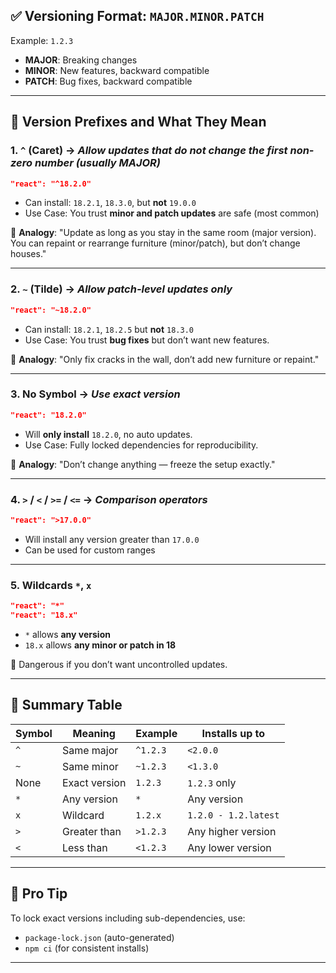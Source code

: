 
## ✅ Versioning Format: `MAJOR.MINOR.PATCH`

Example: `1.2.3`

* **MAJOR**: Breaking changes
* **MINOR**: New features, backward compatible
* **PATCH**: Bug fixes, backward compatible

---

## 🔁 Version Prefixes and What They Mean

### 1. `^` (Caret) → *Allow updates that do not change the first non-zero number (usually MAJOR)*

```json
"react": "^18.2.0"
```

* Can install: `18.2.1`, `18.3.0`, but **not** `19.0.0`
* Use Case: You trust **minor and patch updates** are safe (most common)

📌 **Analogy**: "Update as long as you stay in the same room (major version). You can repaint or rearrange furniture (minor/patch), but don’t change houses."

---

### 2. `~` (Tilde) → *Allow patch-level updates only*

```json
"react": "~18.2.0"
```

* Can install: `18.2.1`, `18.2.5` but **not** `18.3.0`
* Use Case: You trust **bug fixes** but don’t want new features.

📌 **Analogy**: "Only fix cracks in the wall, don’t add new furniture or repaint."

---

### 3. No Symbol → *Use exact version*

```json
"react": "18.2.0"
```

* Will **only install** `18.2.0`, no auto updates.
* Use Case: Fully locked dependencies for reproducibility.

📌 **Analogy**: "Don’t change anything — freeze the setup exactly."

---

### 4. `>` / `<` / `>=` / `<=` → *Comparison operators*

```json
"react": ">17.0.0"
```

* Will install any version greater than `17.0.0`
* Can be used for custom ranges

---

### 5. Wildcards `*`, `x`

```json
"react": "*"
"react": "18.x"
```

* `*` allows **any version**
* `18.x` allows **any minor or patch in 18**

📌 Dangerous if you don’t want uncontrolled updates.

---

## 🔐 Summary Table

| Symbol | Meaning       | Example  | Installs up to       |
| ------ | ------------- | -------- | -------------------- |
| `^`    | Same major    | `^1.2.3` | `<2.0.0`             |
| `~`    | Same minor    | `~1.2.3` | `<1.3.0`             |
| None   | Exact version | `1.2.3`  | `1.2.3` only         |
| `*`    | Any version   | `*`      | Any version          |
| `x`    | Wildcard      | `1.2.x`  | `1.2.0 - 1.2.latest` |
| `>`    | Greater than  | `>1.2.3` | Any higher version   |
| `<`    | Less than     | `<1.2.3` | Any lower version    |

---

## 🧠 Pro Tip

To lock exact versions including sub-dependencies, use:

* `package-lock.json` (auto-generated)
* `npm ci` (for consistent installs)

---